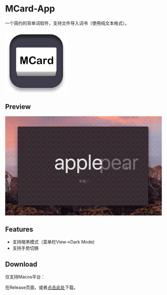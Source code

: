 # MCard-App

一个简约的背单词软件，支持文件导入词书（使用纯文本格式）。

<img src="image/logo.png" alt="logo" width="200" />

## Preview

![preview](Image/preview.gif)

## Features

- 支持暗黑模式（菜单栏View->Dark Mode)
- 支持手势切换

## Download

仅支持Macos平台：

在Release页面，或者[点击此处]()下载。